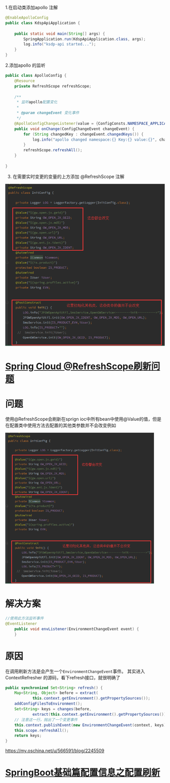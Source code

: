 1.在启动类添加apollo 注解

```java
@EnableApolloConfig
public class KdspApiApplication {

    public static void main(String[] args) {
        SpringApplication.run(KdspApiApplication.class, args);
        log.info("ksdp-api started...");
    }
}
```



2.添加apollo 的监听

```java
public class ApolloConfig {
    @Resource
    private RefreshScope refreshScope;

    /**
     * 监听apollo配置变化
     *
     * @param changeEvent 变化事件
     */
    @ApolloConfigChangeListener(value = {ConfigConsts.NAMESPACE_APPLICATION})
    public void onChange(ConfigChangeEvent changeEvent) {
        for (String changedKey : changeEvent.changedKeys()) {
            log.info("apollo changed namespace:{} Key:{} value:{}", changeEvent.getNamespace(), changedKey, changeEvent.getChange(changedKey));
        }
        refreshScope.refreshAll();
    }

}
```

3. 在需要实时变更的变量的上方添加 @RefreshScope 注解

   

![img](apollo.assets/1265875-20190731104742590-970786663.png)

# [**Spring Cloud @RefreshScope刷新问题**](https://www.cnblogs.com/ingxx/p/11274818.html)

# 问题

使用@RefreshScope会刷新在sprign ioc中所有bean中使用@Value的值，但是在配置类中使用方法去配置的其他类参数并不会改变例如
[  ](https://img2018.cnblogs.com/blog/1265875/201907/1265875-20190731104742590-970786663.png)

<img src="apollo.assets/1265875-20190731104742590-970786663.png" alt="img" style="zoom:67%;" />

# 解决方案

```java
//使用此方法监听事件
@EventListener
    public void envListener(EnvironmentChangeEvent event) {
    }
```

# 原因

在调用刷新方法是会产生一个`EnvironmentChangeEvent`事件。
其实进入 ContextRefresher 的源码，看下refresh接口，就很明确了

```java
public synchronized Set<String> refresh() {
	Map<String, Object> before = extract(
			this.context.getEnvironment().getPropertySources());
	addConfigFilesToEnvironment();
	Set<String> keys = changes(before,
			extract(this.context.getEnvironment().getPropertySources())).keySet();
	// 注意这一行，抛出了一个变更事件
	this.context.publishEvent(new EnvironmentChangeEvent(context, keys));
	this.scope.refreshAll();
	return keys;
}
```

https://my.oschina.net/u/566591/blog/2245509

# [SpringBoot基础篇配置信息之配置刷新](https://my.oschina.net/u/566591/blog/2245509)

